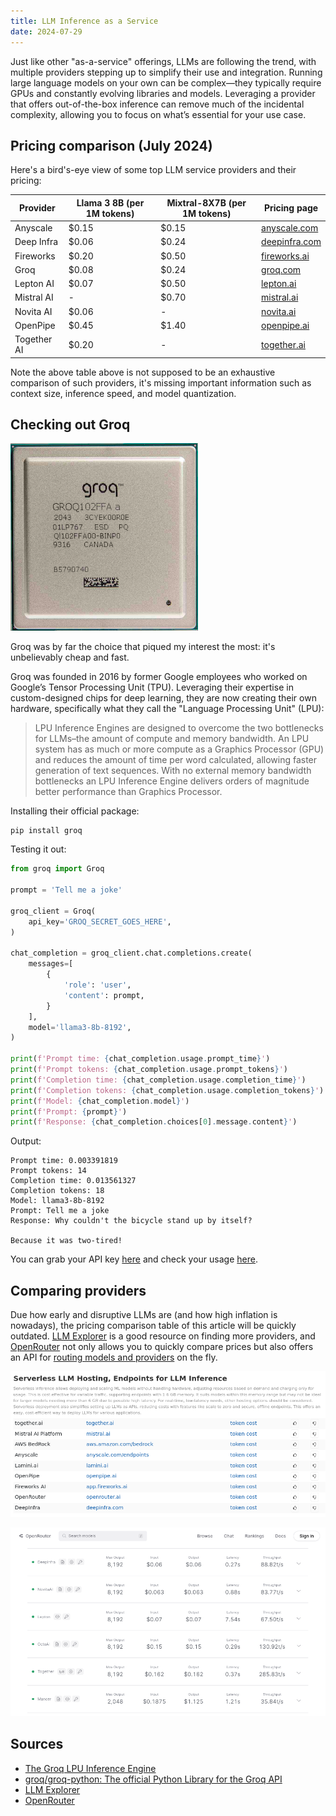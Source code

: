 ```yaml
---
title: LLM Inference as a Service
date: 2024-07-29
---
```


Just like other "as-a-service" offerings, LLMs are following the trend, with multiple providers stepping up to simplify
their use and integration. Running large language models on your own can be complex—they typically require GPUs and
constantly evolving libraries and models. Leveraging a provider that offers out-of-the-box inference can remove much of
the incidental complexity, allowing you to focus on what’s essential for your use case.

## Pricing comparison (July 2024)

Here's a bird's-eye view of some top LLM service providers and their pricing:

Provider    | Llama 3 8B (per 1M tokens) | Mixtral-8X7B (per 1M tokens) | Pricing page
--------    | -------------------------- | ---------------------------- | ------------
Anyscale    | $0.15                      | $0.15                        | [anyscale.com](https://www.anyscale.com/pricing)
Deep Infra  | $0.06                      | $0.24                        | [deepinfra.com](https://deepinfra.com/pricing)
Fireworks   | $0.20                      | $0.50                        | [fireworks.ai](https://fireworks.ai/pricing)
Groq        | $0.08                      | $0.24                        | [groq.com](https://wow.groq.com/)
Lepton AI   | $0.07                      | $0.50                        | [lepton.ai](https://www.lepton.ai/pricing)
Mistral AI  | -                          | $0.70                        | [mistral.ai](https://mistral.ai/technology/#pricing)
Novita AI   | $0.06                      | -                            | [novita.ai](https://novita.ai/model-api/pricing)
OpenPipe    | $0.45                      | $1.40                        | [openpipe.ai](https://openpipe.ai/pricing#rates)
Together AI | $0.20                      | -                            | [together.ai](https://www.together.ai/pricing)

Note the above table above is not supposed to be an exhaustive comparison of such providers, it's missing important
information such as context size, inference speed, and model quantization.

## Checking out Groq

![](/images/llm-inference-as-a-service/groq-chip.png)

Groq was by far the choice that piqued my interest the most: it's unbelievably cheap and fast.

Groq was founded in 2016 by former Google employees who worked on Google’s Tensor Processing Unit (TPU). Leveraging their expertise in custom-designed chips for deep learning, they are now creating their own hardware, specifically what they call the "Language Processing Unit" (LPU):

> LPU Inference Engines are designed to overcome the two bottlenecks for LLMs–the amount of compute and memory bandwidth. An LPU system has as much or more compute as a Graphics Processor (GPU) and reduces the amount of time per word calculated, allowing faster generation of text sequences. With no external memory bandwidth bottlenecks an LPU Inference Engine delivers orders of magnitude better performance than Graphics Processor.

Installing their official package:

```
pip install groq
```

Testing it out:

```py
from groq import Groq

prompt = 'Tell me a joke'

groq_client = Groq(
    api_key='GROQ_SECRET_GOES_HERE',
)

chat_completion = groq_client.chat.completions.create(
    messages=[
        {
            'role': 'user',
            'content': prompt,
        }
    ],
    model='llama3-8b-8192',
)

print(f'Prompt time: {chat_completion.usage.prompt_time}')
print(f'Prompt tokens: {chat_completion.usage.prompt_tokens}')
print(f'Completion time: {chat_completion.usage.completion_time}')
print(f'Completion tokens: {chat_completion.usage.completion_tokens}')
print(f'Model: {chat_completion.model}')
print(f'Prompt: {prompt}')
print(f'Response: {chat_completion.choices[0].message.content}')
```

Output:

```
Prompt time: 0.003391819
Prompt tokens: 14
Completion time: 0.013561327
Completion tokens: 18
Model: llama3-8b-8192
Prompt: Tell me a joke
Response: Why couldn't the bicycle stand up by itself?

Because it was two-tired!
```

You can grab your API key [here](https://console.groq.com/keys) and check your usage
[here](https://console.groq.com/settings/usage).

## Comparing providers

Due how early and disruptive LLMs are (and how high inflation is nowadays), the pricing comparison table of this
article will be quickly outdated. [LLM Explorer](https://llm.extractum.io/gpu-hostings/) is a good resource on finding
more providers, and [OpenRouter](https://openrouter.ai/models/meta-llama/llama-3-8b-instruct) not only allows you to
quickly compare prices but also offers an API for [routing models and providers](https://openrouter.ai/docs/provider-routing)
on the fly.

![](/images/llm-inference-as-a-service/llm-explorer.png)

![](/images/llm-inference-as-a-service/open-router.png)

## Sources

- [The Groq LPU Inference Engine](https://wow.groq.com/lpu-inference-engine/)
- [groq/groq-python: The official Python Library for the Groq API](https://github.com/groq/groq-python)
- [LLM Explorer](https://llm.extractum.io/)
- [OpenRouter](https://openrouter.ai/)

